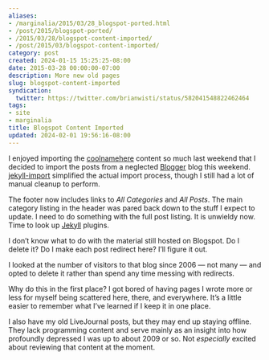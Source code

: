 ```yaml
---
aliases:
- /marginalia/2015/03/28_blogspot-ported.html
- /post/2015/blogspot-ported/
- /2015/03/28/blogspot-content-imported/
- /post/2015/03/blogspot-content-imported/
category: post
created: 2024-01-15 15:25:25-08:00
date: 2015-03-28 00:00:00-07:00
description: More new old pages
slug: blogspot-content-imported
syndication:
  twitter: https://twitter.com/brianwisti/status/582041548822462464
tags:
- site
- marginalia
title: Blogspot Content Imported
updated: 2024-02-01 19:56:16-08:00
---
```


I enjoyed importing the [coolnamehere](../../../card/coolnamehere.md) content so much last weekend that I decided to import the posts from a neglected [Blogger](../../../card/Blogger.md) blog this weekend. [jekyll-import](http://import.jekyllrb.com/docs/blogger/) simplified the actual import process, though I still had a lot of manual cleanup to perform.

The footer now includes links to *All Categories* and *All Posts*. The main category listing in the header was pared back down to the stuff I expect to update. I need to do something with the full post listing. It is unwieldy  now. Time to look up [Jekyll](../../../card/Jekyll.md) plugins.

I don’t know what to do with the material still hosted on Blogspot. Do I delete it? Do I make each post redirect here? I’ll figure it out.

I looked at the number of visitors to that blog since 2006 — not many — and opted to delete it rather than spend any time messing with redirects.

Why do this in the first place? I got bored of having pages I wrote more or less for myself being scattered here, there, and everywhere. It’s a little easier to remember what I’ve learned if I keep it in one place.

I also have my old LiveJournal posts, but they may end up staying offline. They lack programming content and serve mainly as an insight into how profoundly depressed I was up to about 2009 or so. Not *especially* excited about reviewing that content at the moment.
